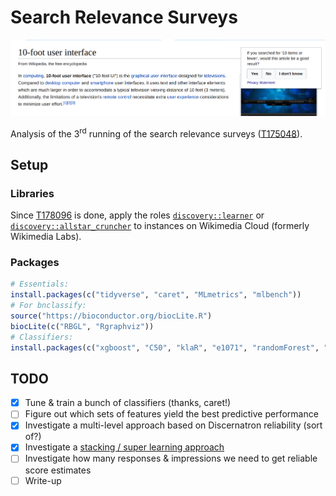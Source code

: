 # Search Relevance Surveys

[![By EBernhardson](docs/figures/example_human_search_relevance_survey.png)](https://phabricator.wikimedia.org/F9161493)

Analysis of the 3<sup>rd</sup> running of the search relevance surveys ([T175048](https://phabricator.wikimedia.org/T175048)).

## Setup

### Libraries

Since [T178096](https://phabricator.wikimedia.org/T178096) is done, apply the roles [`discovery::learner`](https://github.com/wikimedia/puppet/blob/production/modules/role/manifests/discovery/learner.pp) or [`discovery::allstar_cruncher`](https://github.com/wikimedia/puppet/blob/production/modules/role/manifests/discovery/allstar_cruncher.pp) to instances on Wikimedia Cloud (formerly Wikimedia Labs).

### Packages

```R
# Essentials:
install.packages(c("tidyverse", "caret", "MLmetrics", "mlbench"))
# For bnclassify:
source("https://bioconductor.org/biocLite.R")
biocLite(c("RBGL", "Rgraphviz"))
# Classifiers:
install.packages(c("xgboost", "C50", "klaR", "e1071", "randomForest", "deepnet", "bnclassify"))
```

## TODO

- [x] Tune & train a bunch of classifiers (thanks, caret!)
- [ ] Figure out which sets of features yield the best predictive performance
- [x] Investigate a multi-level approach based on Discernatron reliability (sort of?)
- [x] Investigate a [stacking / super learning approach](https://github.com/h2oai/h2o-tutorials/tree/master/tutorials/ensembles-stacking)
- [ ] Investigate how many responses & impressions we need to get reliable score estimates
- [ ] Write-up
